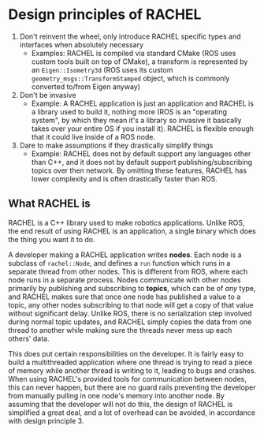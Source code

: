 # Design principles of RACHEL

1. Don't reinvent the wheel, only introduce RACHEL specific types and interfaces when absolutely necessary
    - Examples: RACHEL is compiled via standard CMake (ROS uses custom tools built on top of CMake), a transform is represented by an `Eigen::Isometry3d` (ROS uses its custom `geometry_msgs::TransformStamped` object, which is commonly converted to/from Eigen anyway)
2. Don't be invasive
    - Example: A RACHEL application is just an application and RACHEL is a library used to build it, nothing more (ROS is an "operating system", by which they mean it's a library so invasive it basically takes over your entire OS if you install it). RACHEL is flexible enough that it could live inside of a ROS node. 
3. Dare to make assumptions if they drastically simplify things
    - Example: RACHEL does not by default support any languages other than C++, and it does not by default support publishing/subscribing topics over then network. By omitting these features, RACHEL has lower complexity and is often drastically faster than ROS. 

## What RACHEL is 
RACHEL is a C++ library used to make robotics applications. Unlike ROS, the end result of using RACHEL is an application, a single binary which does the thing you want it to do. 

A developer making a RACHEL application writes **nodes**. Each node is a subclass of `rachel::Node`, and defines a `run` function which runs in a separate thread from other nodes. This is different from ROS, where each node runs in a separate process. Nodes communicate with other nodes primarily by publishing and subscribing to **topics**, which can be of _any_ type, and RACHEL makes sure that once one node has published a value to a topic, any other nodes subscribing to that node will get a copy of that value without significant delay. Unlike ROS, there is no serialization step involved during normal topic updates, and RACHEL simply copies the data from one thread to another while making sure the threads never mess up each others' data. 

This does put certain responsibilities on the developer. It is fairly easy to build a multithreaded application where one thread is trying to read a piece of memory while another thread is writing to it, leading to bugs and crashes. When using RACHEL's provided tools for communication between nodes, this can never happen, but there are no guard rails preventing the developer from manually pulling in one node's memory into another node. By assuming that the developer will not do this, the design of RACHEL is simplified a great deal, and a lot of overhead can be avoided, in accordance with design principle 3. 